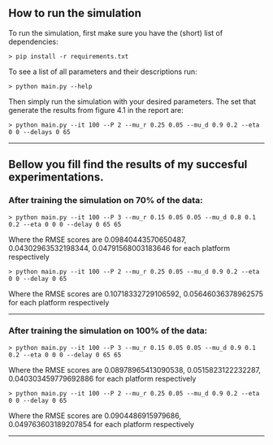 ## How to run the simulation

To run the simulation, first make sure you have the (short) list of dependencies:

```
> pip install -r requirements.txt
```

To see a list of all parameters and their descriptions run:

```
> python main.py --help
```

Then simply run the simulation with your desired parameters. The set that generate the results from figure 4.1 in the report are:

```
> python main.py --it 100 --P 2 --mu_r 0.25 0.05 --mu_d 0.9 0.2 --eta 0 0 --delays 0 65
```


---

## Bellow you fill find the results of my succesful experimentations.

### After training the simulation on 70% of the data:

```
> python main.py --it 100 --P 3 --mu_r 0.15 0.05 0.05 --mu_d 0.8 0.1 0.2 --eta 0 0 0 --delay 0 65 65
```

Where the RMSE scores are 0.09840443570650487, 0.04302963532198344, 0.04791568003183646 for each platform respectively

```
> python main.py --it 100 --P 2 --mu_r 0.25 0.05 --mu_d 0.9 0.2 --eta 0 0 --delay 0 65
```

Where the RMSE scores are 0.10718332729106592, 0.05646036378962575 for each platform respectively

---

### After training the simulation on 100% of the data:

```
> python main.py --it 100 --P 3 --mu_r 0.15 0.05 0.05 --mu_d 0.9 0.1 0.2 --eta 0 0 0 --delay 0 65 65
```

Where the RMSE scores are 0.08978965413090538, 0.0515823122232287, 0.040303459779692886 for each platform respectively

```
> python main.py --it 100 --P 2 --mu_r 0.25 0.05 --mu_d 0.9 0.2 --eta 0 0 --delay 0 65
```

Where the RMSE scores are 0.0904486915979686, 0.049763603189207854 for each platform respectively

---
